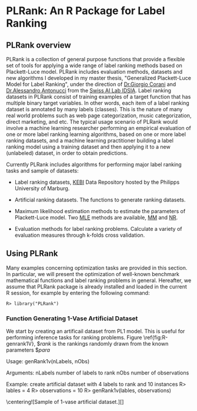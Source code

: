 # PLRank: An R Package for Label Ranking

## PLRank overview

PLRank is a collection of general purpose functions that provide a flexible set of
tools for applying a wide range of label ranking methods based on
Plackett-Luce model. PLRank includes evaluation
methods, datasets and new algorithms I developed in my master thesis,
"Generalized Plackett-Luce Model for Label Ranking", under the direction of [Dr.Giorgio Corani](http://people.idsia.ch/~giorgio/) and [Dr.Alessandro Antonucci](http://people.idsia.ch/~alessandro/)
from the [Swiss AI Lab IDSIA](http://ipg.idsia.ch/). Label
ranking datasets in PLRank consist of training examples of a target
function that has multiple binary target variables. In other words, each
item of a label ranking dataset is annotated by many labels (classes).
This is the nature of many real world problems such as web page
categorization, music categorization, direct marketing, and etc. The
typical usage scenario of PLRank would involve a machine learning
researcher performing an empirical evaluation of one or more label
ranking learning algorithms, based on one or more label ranking
datasets, and a machine learning practitioner building a label ranking
model using a training dataset and then applying it to a new (unlabeled)
dataset, in order to obtain predictions.

Currently PLRank includes algorithms for performing major
label ranking tasks and sample of datasets:

-   Label ranking datasets, [KEBI](http://www.uni-marburg.de/fb12/kebi/research/repository/labelrankingdata?language_sync=1) Data Repository hosted by the
    Philipps University of Marburg.

-   Artificial ranking datasets. The functions to generate ranking
    datasets.

-   Maximum likelihood estimation methods to estimate the parameters of
    Plackett-Luce model. Two [MLE](http://en.wikipedia.org/wiki/Maximum_likelihood) methods are available, [MM](http://en.wikipedia.org/wiki/MM_algorithm) and [NR](http://en.wikipedia.org/wiki/Newton%27s_method).

-   Evaluation methods for label ranking problems. Calculate a variety
    of evaluation measures through k-folds cross validation.

## Using PLRank

Many examples concerning optimization tasks are provided in this
section. In particular, we will present the optimization of well-known
benchmark mathematical functions and label ranking problems in general.
Hereafter, we assume that PLRank package is already installed and
loaded in the current R session, for example by entering the following
command:

    R> library("PLRank")
        

### Function Generating 1-Vase Artificial Dataset

We start by creating an artificail dataset from PL1 model. This is
useful for performing inference tasks for ranking problems. Figure
\ref{fig:R-genrank1V}, $\$rank$ is the rankings randomly drawn from the
known parameters $\$para$

Usage:
    genRank1v(nLabels, nObs)

Arguments:
    nLabels number of labels to rank
    nObs number of observations

Example: create artificial dataset with 4 labels to rank and 10 instances
    R> lables = 4
    R> observations = 10
    R> genRank1v(lables, observations)
        

\centering![Sample of 1-vase artificial dataset.<span
data-label="fig:R-genrank1V"></span>][]

[^1]: https://github.com/toppu/PLRank

[^2]: http://cran.r-project.org/web/packages/pmr/index.html

[^3]: https://www.uni-marburg.de/fb12/kebi/research/repository/labelrankingdata

  [Screenshot of PLRank.<span data-label="fig:ibplta"></span>]: ./figures/PLRank_help.png
    "fig:"
